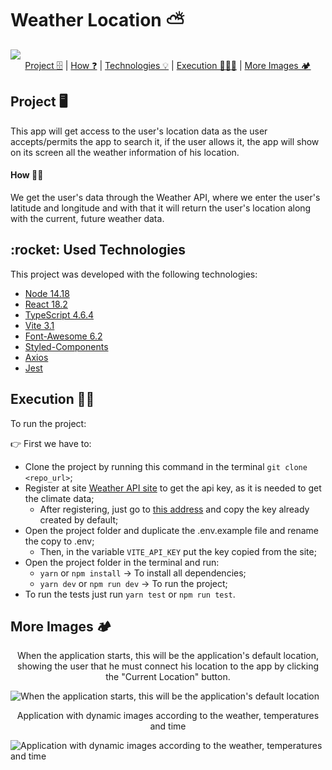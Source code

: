 # Weather Location ⛅

<img src="./assets/documentation-images/presentation-image.png" width="auto" />

<div align="center">
 <a href="#project">Project 🗄️</a> | <a href="#how"> How ❓</a> | <a href="#technologies">Technologies 💡</a> | <a href="#execution">Execution 👨🏽‍💻</a> | <a href="#more">More Images 🏕️</a>

</div>

<h2 id="project">Project 🖥️</h2>

This app will get access to the user's location data as the user accepts/permits the app to search it, if the user allows it, the app will show on its screen all the weather information of his location.

<h4 id="how">How 🧑‍💻</h4>

We get the user's data through the Weather API, where we enter the user's latitude and longitude and with that it will return the user's location along with the current, future weather data.
<h2 id="technologies">:rocket: Used Technologies</h2>

This project was developed with the following technologies:

- [Node 14.18](https://nodejs.org/en/)
- [React 18.2](https://reactjs.org/)
- [TypeScript 4.6.4](https://www.typescriptlang.org/)
- [Vite 3.1](https://vitejs.dev/)
- [Font-Awesome 6.2](https://fontawesome.com/docs/web/use-with/react/)
- [Styled-Components](https://github.com/styled-components/styled-components)
- [Axios](https://github.com/axios/axios)
- [Jest](https://jestjs.io/)

<h2 id="execution">Execution 🏋️‍♂️</h2>

To run the project:

👉 First we have to:
  - Clone the project by running this command in the terminal `git clone <repo_url>`;
  - Register at site [Weather API site](https://home.openweathermap.org/users/sign_up) to get the api key, as it is needed to get the climate data;
    - After registering, just go to [this address](https://home.openweathermap.org/api_keys) and copy the key already created by default;
  - Open the project folder and duplicate the .env.example file and rename the copy to .env;
    - Then, in the variable `VITE_API_KEY` put the key copied from the site;
- Open the project folder in the terminal and run:
  - `yarn` or `npm install` -> To install all dependencies;
  - `yarn dev` or `npm run dev` -> To run the project;
- To run the tests just run `yarn test` or `npm run test`.

<h2 id="more">More Images 🏕️</h2>

<div>
  <p align = "center">
    When the application starts, this will be the application's default location, showing the user that he must connect his location to the app by clicking the "Current Location" button.
 </p>
  <img src="./assets/documentation-images/default-data-image.png" alt="When the application starts, this will be the application's default location" width="auto">
</div>

<div>
  <p align = "center">
    Application with dynamic images according to the weather, temperatures and time
  </p>
  <img src="./assets/documentation-images/relative-weather-background.png" alt="Application with dynamic images according to the weather, temperatures and time" width="auto">
</div>
